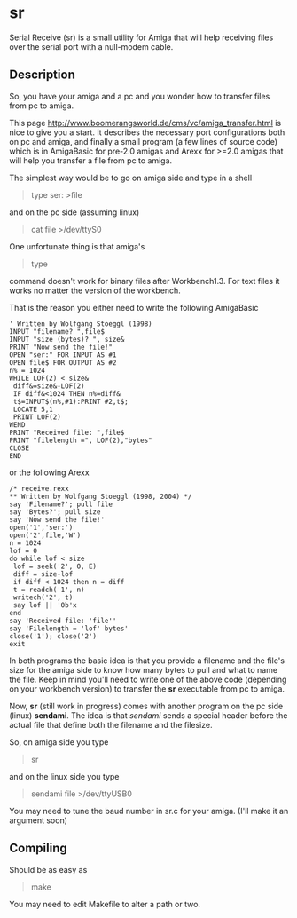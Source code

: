 # sr
Serial Receive (sr) is a small utility for Amiga that will help receiving files over the serial port with a null-modem cable.

## Description ##

 
So, you have your amiga and a pc and you wonder how to transfer files from pc to amiga.


This page <http://www.boomerangsworld.de/cms/vc/amiga_transfer.html> is nice to give you a start.
It describes the necessary port configurations both on pc and amiga, and finally a small program (a few lines of source code) which is in AmigaBasic for pre-2.0 amigas and Arexx for >=2.0 amigas that will help you transfer a file from pc to amiga.

The simplest way would be to go on amiga side and type in a shell

> type ser: >file

and on the pc side (assuming linux) 

> cat file >/dev/ttyS0

One unfortunate thing is that amiga's

> type

command doesn't work for binary files after Workbench1.3.  For text files it works no matter the version of the workbench.

That is the reason you either need to write the following AmigaBasic
```AmigaBasic
' Written by Wolfgang Stoeggl (1998)
INPUT "filename? ",file$
INPUT "size (bytes)? ", size&
PRINT "Now send the file!"
OPEN "ser:" FOR INPUT AS #1
OPEN file$ FOR OUTPUT AS #2
n% = 1024
WHILE LOF(2) < size&
 diff&=size&-LOF(2)
 IF diff&<1024 THEN n%=diff& 
 t$=INPUT$(n%,#1):PRINT #2,t$; 
 LOCATE 5,1
 PRINT LOF(2)
WEND
PRINT "Received file: ",file$
PRINT "filelength =", LOF(2),"bytes"   
CLOSE
END
```
or the following Arexx
```ARexx
/* receive.rexx
** Written by Wolfgang Stoeggl (1998, 2004) */
say 'Filename?'; pull file
say 'Bytes?'; pull size
say 'Now send the file!'
open('1','ser:')
open('2',file,'W')
n = 1024
lof = 0
do while lof < size
 lof = seek('2', 0, E)
 diff = size-lof
 if diff < 1024 then n = diff
 t = readch('1', n)
 writech('2', t)
 say lof || '0b'x
end
say 'Received file: 'file''
say 'Filelength = 'lof' bytes'
close('1'); close('2')
exit
```

In both programs the basic idea is that you provide a filename and the file's size for the amiga side to know how many bytes to pull and what to name the file.  Keep in mind you'll need to write one of the above code (depending on your workbench version) to transfer the **sr** executable from pc to amiga.

Now, **sr** (still work in progress) comes with another program on the pc side (linux) **sendami**.  The idea is that *sendami* sends a special header before the actual file that define both the filename and the filesize.

So, on amiga side you type

> sr

and on the linux side you type

> sendami file >/dev/ttyUSB0

You may need to tune the baud number in sr.c for your amiga.  (I'll make it an argument soon)

## Compiling ##

Should be as easy as 

> make

You may need to edit Makefile to alter a path or two.
